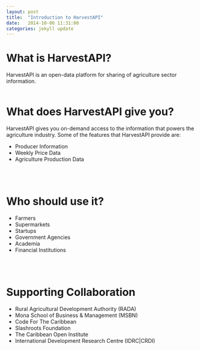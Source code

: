 ```yaml
---
layout: post
title:  "Introduction to HarvestAPI"
date:   2014-10-06 11:31:00
categories: jekyll update
---
```

<h1> <b> What is HarvestAPI? </b> </h1>
HarvestAPI is an open-data platform for sharing of agriculture sector information. 
<br/> <br/>

<h1> <b> What does HarvestAPI give you? </b> </h1>
HarvestAPI gives you on-demand access to the information that powers the agriculture industry. Some of the features that HarvestAPI
provide are:
<ul>
	<li> Producer Information </li>
	<li> Weekly Price Data </li>
	<li> Agriculture Production Data </li>
</ul>
<br/><br/>

<h1> <b> Who should use it? </b> </h1>
<ul>
	<li> Farmers </li>
	<li> Supermarkets </li>
	<li> Startups </li>
	<li> Government Agencies </li>
	<li> Academia </li>
	<li> Financial Institutions </li>
</ul>
<br/><br/>

<h1> <b> Supporting Collaboration </b> </h1>
<ul>	
	<li> Rural Agricultural Development Authority (RADA) </li>
	<li> Mona School of Business & Management (MSBN) </li>
	<li> Code For The Caribbean </li>
	<li> Slashroots Foundation </li>
	<li> The Caribbean Open Institute </li>
	<li> International Development Research Centre (IDRC|CRDI) </li>
</ul>